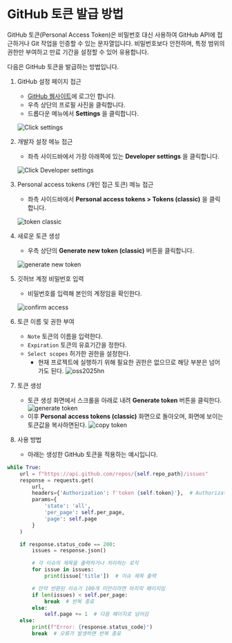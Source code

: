 # GitHub 토큰 발급 방법

GitHub 토큰(Personal Access Token)은 비밀번호 대신 사용하여 GitHub API에 접근하거나 Git 작업을 인증할 수 있는 문자열입니다. 비밀번호보다 안전하며, 특정 범위의 권한만 부여하고 만료 기간을 설정할 수 있어 유용합니다.

다음은 GitHub 토큰을 발급하는 방법입니다.

1. GitHub 설정 페이지 접근
    - [GitHub 웹사이트](https://github.com/)에 로그인 합니다.
    - 우측 상단의 프로필 사진을 클릭합니다.
    - 드롭다운 메뉴에서 **Settings** 을 클릭합니다.

    ![Click settings](images/settings.png)

2. 개발자 설정 메뉴 접근
    - 좌측 사이드바에서 가장 아래쪽에 있는 **Developer settings** 을 클릭합니다.
        
    ![Click Developer settings](images/developer-settings.png)

3. Personal access tokens (개인 접근 토큰) 메뉴 접근
    - 좌측 사이드바에서 **Personal access tokens > Tokens (classic)** 을 클릭합니다.
    
    ![token classic](images/token-classic.png)

4. 새로운 토큰 생성
    - 우측 상단의 **Generate new token (classic)** 버튼을 클릭합니다.
    
    ![generate new token](images/generate-new-token.png)

5. 깃허브 계정 비밀번호 입력
    - 비밀번호를 입력해 본인의 계정임을 확인한다.

    ![confirm access](images/confirm-access.png)

6. 토큰 이름 및 권한 부여
    - `Note` 토큰의 이름을 입력한다.
    - `Expiration` 토큰의 유효기간을 정한다.
    - `Select scopes` 허가한 권한을 설정한다.
        - 현재 프로젝트에 실행하기 위해 필요한 권한은 없으므로 해당 부분은 넘어가도 된다.
    ![oss2025hn](images/oss2025hnu.png) 

7. 토큰 생성
    - 토큰 생성 화면에서 스크롤을 아래로 내려 **Generate token** 버튼을 클릭한다.
    ![generate token](images/generate-token.png)
    - 이후 **Personal access tokens (classic)** 화면으로 돌아오며, 화면에 보이는 토큰값을 복사하면된다.
    ![copy token](images/copy-token.png)

8. 사용 방법
    - 아래는 생성한 GitHub 토큰을 적용하는 예시입니다.

```python
while True:
    url = f"https://api.github.com/repos/{self.repo_path}/issues"
    response = requests.get(
        url,
        headers={'Authorization': f'token {self.token}'},  # Authorization 헤더에 토큰 추가
        params={
            'state': 'all',
            'per_page': self.per_page,
            'page': self.page
        }
    )

    if response.status_code == 200:
        issues = response.json()

        # 각 이슈의 제목을 출력하거나 처리하는 로직
        for issue in issues:
            print(issue['title'])  # 이슈 제목 출력

        # 만약 반환된 이슈가 100개 미만이라면 마지막 페이지임
        if len(issues) < self.per_page:
            break  # 반복 종료
        else:
            self.page += 1  # 다음 페이지로 넘어감
    else:
        print(f"Error: {response.status_code}")
        break  # 오류가 발생하면 반복 종료
